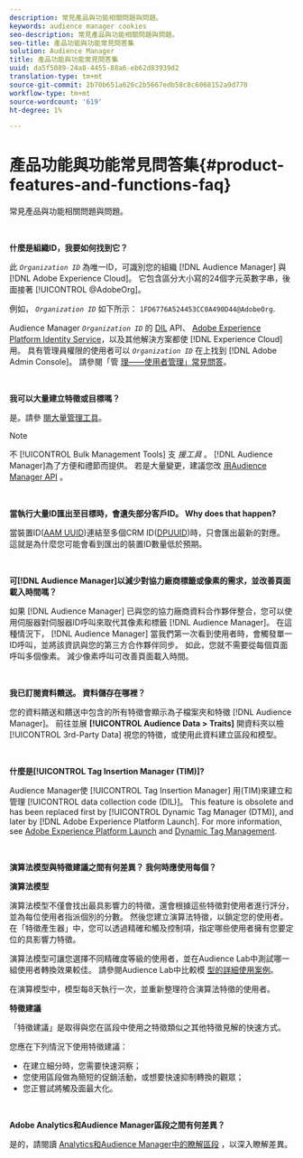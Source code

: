 ```yaml
---
description: 常見產品與功能相關問題與問題。
keywords: audience manager cookies
seo-description: 常見產品與功能相關問題與問題。
seo-title: 產品功能與功能常見問答集
solution: Audience Manager
title: 產品功能與功能常見問答集
uuid: da5f5089-24a8-4455-88a6-eb62d83939d2
translation-type: tm+mt
source-git-commit: 2b70b651a626c2b5667edb58c8c6068152a9d770
workflow-type: tm+mt
source-wordcount: '619'
ht-degree: 1%

---
```



# 產品功能與功能常見問答集{#product-features-and-functions-faq}

常見產品與功能相關問題與問題。

 

<!-- 

faq_features_functions.xml

 -->

**什麼是組織ID，我要如何找到它？**

此 *`Organization ID`* 為唯一ID，可識別您的組織 [!DNL Audience Manager] 與 [!DNL Adobe Experience Cloud]。 它包含區分大小寫的24個字元英數字串，後面接著 [!UICONTROL @AdobeOrg]。

例如， *`Organization ID`* 如下所示： `1FD6776A524453CC0A490D44@AdobeOrg`.

Audience Manager *`Organization ID`* 的 [DIL](../dil/dil-overview.md) API、 [Adobe Experience Platform Identity Service](https://docs.adobe.com/content/help/en/id-service/using/home.html)，以及其他解決方案都使 [!DNL Experience Cloud] 用。 具有管理員權限的使用者可以 *`Organization ID`* 在上找到 [!DNL Adobe Admin Console]。 請參閱「管 [理——使用者管理」常見問答](https://docs.adobe.com/content/help/en/core-services/interface/manage-users-and-products/admin-getting-started.html)。

 

**我可以大量建立特徵或目標嗎？**

是。請參 [閱大量管理工具](../reference/bulk-management-tools/bulk-management-intro.md)。

>[!NOTE]
>
>不 [!UICONTROL Bulk Management Tools] 支 *援工具* 。 [!DNL Audience Manager]為了方便和禮節而提供。 若是大量變更，建議您改 [用Audience Manager API](../api/api.md) 。

 

**當執行大量ID匯出至目標時，會遺失部分客戶ID。 Why does that happen?**

當裝置ID([AAM UUID](../reference/ids-in-aam.md))連結至多個CRM ID([DPUUID](../reference/ids-in-aam.md))時，只會匯出最新的對應。 這就是為什麼您可能會看到匯出的裝置ID數量低於預期。

 

**可[!DNL Audience Manager]以減少對協力廠商標籤或像素的需求，並改善頁面載入時間嗎？**

如果 [!DNL Audience Manager] 已與您的協力廠商資料合作夥伴整合，您可以使用伺服器對伺服器ID呼叫來取代其像素和標籤 [!DNL Audience Manager]。 在這種情況下， [!DNL Audience Manager] 當我們第一次看到使用者時，會觸發單一ID呼叫，並將該資訊與您的第三方合作夥伴同步。 如此，您就不需要從每個頁面呼叫多個像素。 減少像素呼叫可改善頁面載入時間。

 

**我已訂閱資料饋送。 資料儲存在哪裡？**

您的資料饋送和饋送中包含的所有特徵會顯示為子檔案夾和特徵 [!DNL Audience Manager]。 前往並展 **[!UICONTROL Audience Data > Traits]** 開資料夾以檢 [!UICONTROL 3rd-Party Data] 視您的特徵，或使用此資料建立區段和模型。

 

**什麼是[!UICONTROL Tag Insertion Manager (TIM)]?**

Audience Manager使 [!UICONTROL Tag Insertion Manager] 用(TIM)來建立和管理 [!UICONTROL data collection code (DIL)]。 This feature is obsolete and has been replaced first by [!UICONTROL Dynamic Tag Manager (DTM)], and later by [!DNL Adobe Experience Platform Launch]. For more information, see [Adobe Experience Platform Launch](https://docs.adobelaunch.com/) and [Dynamic Tag Management](https://docs.adobe.com/content/help/en/dtm/using/dtm-home.html).

 

**演算法模型與特徵建議之間有何差異？ 我何時應使用每個？**

**演算法模型**

演算法模型不僅會找出最具影響力的特徵，還會根據這些特徵對使用者進行評分，並為每位使用者指派個別的分數。 然後您建立演算法特徵，以鎖定您的使用者。 在「特徵產生器」中，您可以透過精確和觸及控制項，指定哪些使用者擁有您要定位的具影響力特徵。

演算法模型可讓您選擇不同精確度等級的使用者，並在Audience Lab中測試哪一組使用者轉換效果較佳。 請參閱Audience Lab中比較模 [型的詳細使用案例](../features/audience-lab/audience-lab-use-cases.md#compare-models)。

在演算模型中，模型每8天執行一次，並重新整理符合演算法特徵的使用者。

**特徵建議**

「特徵建議」是取得與您在區段中使用之特徵類似之其他特徵見解的快速方式。

您應在下列情況下使用特徵建議：

* 在建立細分時，您需要快速洞察；
* 您使用區段做為簡短的促銷活動，或想要快速抑制轉換的觀眾；
* 您正嘗試將觸及面最大化。

 

**Adobe Analytics和Audience Manager區段之間有何差異？**

是的，請閱讀 [Analytics和Audience Manager中的瞭解區段](https://docs.adobe.com/content/help/en/analytics/integration/audience-analytics/audience-analytics-workflow/aam-analytics-segments.html) ，以深入瞭解差異。

